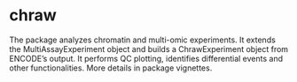 # chraw
The package analyzes chromatin and multi-omic experiments. It extends the MultiAssayExperiment object and builds a ChrawExperiment object from ENCODE’s output. It performs QC plotting, identifies differential events and other functionalities. More details in package vignettes.

